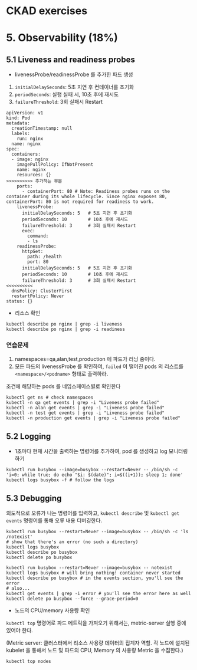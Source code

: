 # CKAD exercises

# 5. Observability (18%)

## 5.1 Liveness and readiness probes

- livenessProbe/readinessProbe 를 추가한 파드 생성

1. `initialDelaySeconds`: 5초 지연 후 컨테이너를 초기화
2. `periodSeconds`: 실행 실패 시, 10초 후에 재시도
3. `failureThreshold`: 3회 실패시 Restart

```
apiVersion: v1
kind: Pod
metadata:
  creationTimestamp: null
  labels:
    run: nginx
  name: nginx
spec:
  containers:
  - image: nginx
    imagePullPolicy: IfNotPresent
    name: nginx
    resources: {}
>>>>>>>>>> 추가하는 부분
    ports:
      - containerPort: 80 # Note: Readiness probes runs on the container during its whole lifecycle. Since nginx exposes 80, containerPort: 80 is not required for readiness to work.
    livenessProbe:
      initialDelaySeconds: 5   # 5초 지연 후 초기화
      periodSeconds: 10        # 10초 후에 재시도
      failureThreshold: 3      # 3회 실패시 Restart
      exec:
        command:
        - ls
    readinessProbe:
      httpGet:
        path: /health
        port: 80
      initialDelaySeconds: 5   # 5초 지연 후 초기화
      periodSeconds: 10        # 10초 후에 재시도
      failureThreshold: 3      # 3회 실패시 Restart
<<<<<<<<<<
  dnsPolicy: ClusterFirst
  restartPolicy: Never
status: {}
```

- 리소스 확인

```
kubectl describe po nginx | grep -i liveness
kubectl describe po nginx | grep -i readiness
```

### 연습문제

1. namespaces=qa,alan,test,production 에 파드가 러닝 중이다.
2. 모든 파드의 livenessProbe 를 확인하여, `failed` 이 떨어진 pods 의 리스트를 `<namespace>/<podname>` 형태로 출력하라.

조건에 해당하는 pods 를 네임스페이스별로 확인한다

```
kubectl get ns # check namespaces
kubectl -n qa get events | grep -i "Liveness probe failed"
kubectl -n alan get events | grep -i "Liveness probe failed"
kubectl -n test get events | grep -i "Liveness probe failed"
kubectl -n production get events | grep -i "Liveness probe failed"
```

## 5.2 Logging

- 1초마다 현재 시간을 출력하는 명령어를 추가하여, pod 를 생성하고 log 모니터링하기

```
kubectl run busybox --image=busybox --restart=Never -- /bin/sh -c 'i=0; while true; do echo "$i: $(date)"; i=$((i+1)); sleep 1; done'
kubectl logs busybox -f # follow the logs
```

## 5.3 Debugging

의도적으로 오류가 나는 명령어를 입력하고, `kubectl describe` 및 `kubectl get events` 명령어를 통해 오류 내용 디버깅한다.

```
kubectl run busybox --restart=Never --image=busybox -- /bin/sh -c 'ls /notexist'
# show that there's an error (no such a directory)
kubectl logs busybox
kubectl describe po busybox
kubectl delete po busybox
```

```
kubectl run busybox --restart=Never --image=busybox -- notexist
kubectl logs busybox # will bring nothing! container never started
kubectl describe po busybox # in the events section, you'll see the error
# also...
kubectl get events | grep -i error # you'll see the error here as well
kubectl delete po busybox --force --grace-period=0
```

- 노드의 CPU/memory 사용량 확인

`kubectl top` 명령어로 파드 메트릭을 가져오기 위해서는, metric-server 실행 중에 있어야 한다.

(Metric server: 클러스터에서 리소스 사용량 데이터의 집계자 역할. 각 노드에 설치된 kubelet 을 통해서 노드 및 파드의 CPU, Memory 의 사용량 Metric 을 수집한다.)

```
kubectl top nodes
```
